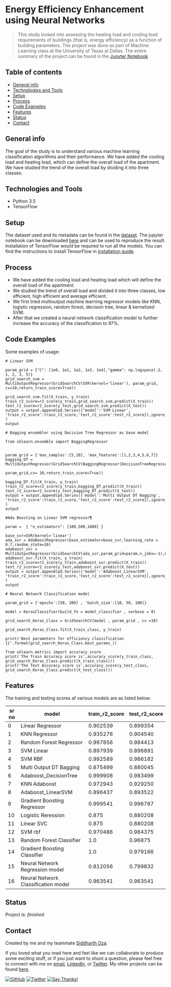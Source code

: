 # Energy Efficiency Enhancement using Neural Networks
> This study looked into assessing the heating load and cooling load requirements of buildings (that is, energy efficiency) as a function of building parameters.
The project was done as part of Machine Learning class at the University of Texas at Dallas.
The entire summary of the project can be found in the [Jupyter Notebook](https://github.com/harshbg/Energy-Efficiency-Enhancement-using-Neural-Networks/blob/master/Energy%20Efficiency%20Analysis%20.ipynb)

## Table of contents
* [General info](#general-info)
* [Technologies and Tools](#technologies-and-tools)
* [Setup](#setup)
* [Process](#process)
* [Code Examples](#code-examples)
* [Features](#features)
* [Status](#status)
* [Contact](#contact)

## General info

The goal of the study is to understand various machine learning classification algorithms and their performance. 
We have added the cooling load and heating load, which can define the overall load of the apartment. We have studied the trend of the overall load by dividing it into three classes. 

## Technologies and Tools
* Python 3.5
* TensorFlow

## Setup

The dataset used and its metadata can be found in the [dataset](https://github.com/harshbg/Energy-Efficiency-Enhancement-using-Neural-Networks/tree/master/data). 
The jupyter notebook can be downloaded [here](https://github.com/harshbg/Energy-Efficiency-Enhancement-using-Neural-Networks/blob/master/Energy%20Efficiency%20Analysis%20.ipynb) and can be used to reproduce the result. 
Installation of TensorFlow would be required to run all the models. 
You can find the instructions to install TensorFlow in [installation guide](https://www.tensorflow.org/install/pip).

## Process

* We have added the cooling load and heating load which will define the overall load of the apartment. 
* We studied the trend of overall load and divided it into three classes, low efficient, high efficient and average efficient.
* We first tried multioutput machine learning regressor models like KNN, logistic regression, random forest, decision tree, linear & kernelized SVM. 
* After that we created a neural network classification model to further increase the accuracy of the classification to 97%. 

## Code Examples
Some examples of usage:

````
# Linear SVM

param_grid = {"C": [1e0, 1e1, 1e2, 1e3, 1e4],"gamma": np.logspace(-2, 1, 2, 3, 5)}
grid_search_svm = MultiOutputRegressor(GridSearchCV(SVR(kernel='linear'), param_grid, cv=10,return_train_score=True))

grid_search_svm.fit(X_train, y_train)
train_r2_score=r2_score(y_train,grid_search_svm.predict(X_train))
test_r2_score=r2_score(y_test,grid_search_svm.predict(X_test))
output = output.append(pd.Series({'model':'SVM Linear', 'train_r2_score':train_r2_score,'test_r2_score':test_r2_score}),ignore_index=True )
output
````

````
# Bagging ensembler using Decision Tree Regressor as base model

from sklearn.ensemble import BaggingRegressor


param_grid = {'max_samples':[5,10], 'max_features':[1,2,3,4,5,6,7]}
bagging_DT = MultiOutputRegressor(GridSearchCV(BaggingRegressor(DecisionTreeRegressor(),n_estimators=750), 
                                                          param_grid,cv= 10,return_train_score=True))

bagging_DT.fit(X_train, y_train)
train_r2_score=r2_score(y_train,bagging_DT.predict(X_train))
test_r2_score=r2_score(y_test,bagging_DT.predict(X_test))
output = output.append(pd.Series({'model':'Multi Output DT Bagging', 'train_r2_score':train_r2_score,'test_r2_score':test_r2_score}),ignore_index=True )
output
````

````
#Ada Boosting on Linear SVM regressor¶

param =  { "n_estimators": [100,500,1000] }

base_svr=SVR(kernel='linear')
ada_svr = AdaBoostRegressor(base_estimator=base_svr,learning_rate = 0.7,random_state=10)
adaboost_svr = MultiOutputRegressor(GridSearchCV(ada_svr,param_grid=param,n_jobs=-1),n_jobs=-1)
adaboost_svr.fit(X_train, y_train)
train_r2_score=r2_score(y_train,adaboost_svr.predict(X_train))
test_r2_score=r2_score(y_test,adaboost_svr.predict(X_test))
output = output.append(pd.Series({'model':'Adaboost_LinearSVM', 'train_r2_score':train_r2_score,'test_r2_score':test_r2_score}),ignore_index=True )
output
````

````
# Neural Network Classification model

param_grid = {'epochs':[50, 200] , 'batch_size':[10, 50, 100]}

model = KerasClassifier(build_fn = model_classifier , verbose = 0)

grid_search_Keras_Class = GridSearchCV(model , param_grid , cv =10)

grid_search_Keras_Class.fit(X_train_class, y_train)

print('Best parameters for efficiency classification {}'.format(grid_search_Keras_Class.best_params_))

from sklearn.metrics import accuracy_score
print('The Train Accuracy score is',accuracy_score(y_train_class, grid_search_Keras_Class.predict(X_train_class)))
print('The Test Accuracy score is',accuracy_score(y_test_class, grid_search_Keras_Class.predict(X_test_class)))
````

## Features
The training and testing scores af various models are as listed below: 


sr no	| model	| train_r2_score	| test_r2_score
--- | --- | --- | ---|
0	| Linear Regressor	| 0.902539	| 0.899354
1	| KNN Regressor	| 0.935276	| 0.904540
2	| Random Forest Regressor	| 0.997856	| 0.984413
3	| SVM Linear	| 0.897939	| 0.896891
4	| SVM RBF	| 0.992589	| 0.986182
5	| Multi Output DT Bagging	| 0.875499	| 0.880045
6	| Adaboost_DecisionTree	| 0.999908	| 0.983499
7	| KNN Adaboost	| 0.972943	| 0.929250
8	| Adaboost_LinearSVM	| 0.896437	| 0.893522
9	| Gradient Boosting Regressor	| 0.999541	| 0.996787
10  | Logistic Reression | 0.875 | 0.880208
11  | Linear SVC | 0.875 | 0.880208
12  | SVM rbf | 0.970486 | 0.984375
13  | Random Forest Classifier | 1.0 | 0.96875
14  | Gradient Boosting Classifier | 1.0 | 0.979166
15  | Neural Network Regression model | 0.812056| 0.799832
16  | Neural Network Classification model  | 0.963541|  0.963541

## Status
Project is: _finished_

## Contact
Created by me and my teammate [Siddharth Oza](https://github.com/siddharthoza).

If you loved what you read here and feel like we can collaborate to produce some exciting stuff, or if you
just want to shoot a question, please feel free to connect with me on <a href="hello@gupta-harsh.com" target="_blank">email</a>, 
<a href="http://bit.ly/2uOIUeo" target="_blank">LinkedIn</a>, or 
<a href="http://bit.ly/2CZv1i5" target="_blank">Twitter</a>. 
My other projects can be found [here](http://bit.ly/2UlyFgC).

[![GitHub](https://img.shields.io/github/followers/harshbg.svg?style=social)](http://bit.ly/2HYQaL1)
[![Twitter](https://img.shields.io/twitter/follow/harshbg.svg?style=social)](http://bit.ly/2VHxROX)
[![Say Thanks!](https://img.shields.io/badge/Say-Thanks!-yellow.svg)](http://bit.ly/2M0s0Vu)
